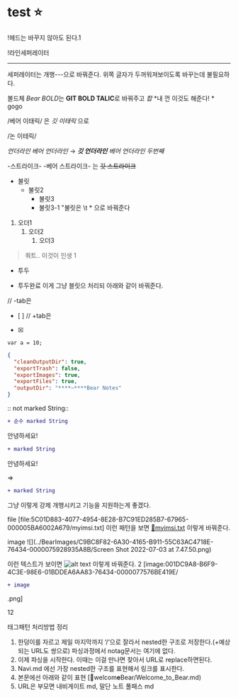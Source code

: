 # test ⭐️
!헤드는 바꾸지 않아도 된다.1

!라인세퍼레이터

---
세퍼레이터는 개행---으로 바꿔준다. 위쪽 글자가 두꺼워져보이도록 바꾸는데 불필요하다.

볼드체
*Bear BOLD*는 **GIT BOLD TALIC**로 바꿔주고
*합*
*내 껀 이것도 해준다! * gogo

/베어 이태릭/ 은
*깃 이태릭* 으로

/논
이테릭/

_언더라인_
_베어 언더라인_ → ***깃 언더라인*** _베어 언더라인 두번째_

-스트라이크-
-베어 스트라이크- 는  ~~깃 스트라이크~~

* 불릿
	* 불릿2
		* 불릿3
		* 불릿3-1
"불릿은 \t * 으로 바꿔준다

1. 오더1
	1. 오더2
		1. 오더3

> 쿼트.. 이것이 인생
1
- 투두
+ 투두완료
이게 그냥 블릿으 처리되 아래와 같이 바꿔준다.

// -tab은
- [ ]
// +tab은
- [x]


`var a = 10;`


```json
{
  "cleanOutputDir": true,
  "exportTrash": false,
  "exportImages": true,
  "exportFiles": true,
  "outputDir": "****~****Bear Notes"
}
```

:: not marked String::
```diff
+ 순수 marked String
```

안녕하세요! 
```diff
+ marked String
```
 안녕하세요!

=>
```diff
+ marked String
```
그냥 이렇게 강제 개행시키고 기능을 지원하는게 좋겠다.

file
[file:5C01D883-4077-4954-8E28-B7C91ED285B7-67965-000005BA6002A679/myimsi.txt]
이런 패턴을 보면
[💾myimsi.txt](https://github.com/PlayGround/master/files/myimsi.txt)
이렇게 바꿔준다.


image
![](../BearImages/C9BC8F82-6A30-4165-B911-55C63AC4718E-76434-0000075928935A8B/Screen Shot 2022-07-03 at 7.47.50.png)

이런 텍스트가 보이면
![alt text](image****s****Pro.jpg)
이렇게 바꿔준다.
2
[image:001DC9A8-B6F9-4C3E-98E6-01BDDEA6AA83-76434-0000077576BE419E/
```diff
+ image
```
.png]

12

태그패턴 처리방법 정리
<!-- #welcome/Bear #test -->
1) 한덩이를 자르고 제일 마지막까지 ‘/‘으로 잘라서 nested한 구조로 저장한다.(+예상되는 URL도 쌍으로) 파싱과정에서 notag문서는 여기에 없다.
2) 이제 파싱을 시작한다. 이때는 이걸 만나면 찾아서 URL로 replace하면된다.
3) Navi.md 에선 가장 nested한 구조를 표현해서 링크를 표시한다.
4) 본문에선 아래와 같이 표현
[🔗welcom****e****Bear/Welcome_to_Bear.md)
4) URL은 부모면 내비게이트 md, 말단 노트 풀패스 md

<!-- {BearID:C026DB37-57BB-4D63-B26D-BF8F5AD21A84-67965-000005B4CA4ACA15} -->
